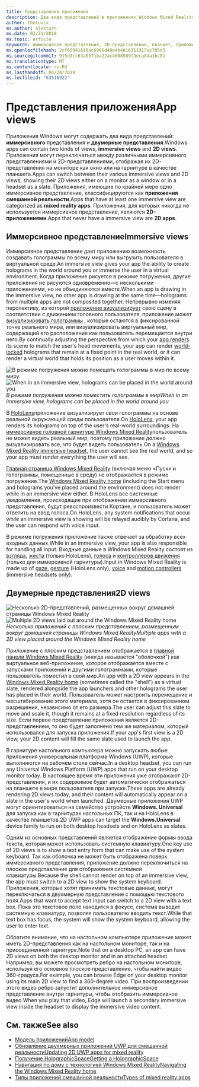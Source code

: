 ```yaml
---
title: Представления приложения
description: Два вида представлений в приложениях Windows Mixed Reality — это иммерсивное представление и 2D-представления.
author: thetuvix
ms.author: alexturn
ms.date: 03/21/2018
ms.topic: article
keywords: иммерсивное представление, 2D-представление, планшет, приложение
ms.openlocfilehash: 2cf65941616ac6906d40e4b4616311317ac705d3
ms.sourcegitcommit: 915d3cc63a5571ba22ac4608589f3eca8da1bc81
ms.translationtype: MT
ms.contentlocale: ru-RU
ms.lasthandoff: 04/24/2019
ms.locfileid: "63516922"
---
```

# <a name="app-views"></a><span data-ttu-id="b3dcc-104">Представления приложения</span><span class="sxs-lookup"><span data-stu-id="b3dcc-104">App views</span></span>

<span data-ttu-id="b3dcc-105">Приложения Windows могут содержать два вида представлений: **иммерсивного** представления и **двумерные представления**.</span><span class="sxs-lookup"><span data-stu-id="b3dcc-105">Windows apps can contain two kinds of views, **immersive views** and **2D views**.</span></span> <span data-ttu-id="b3dcc-106">Приложения могут переключаться между различными иммерсивного представлениями и 2D-представлениями, отображая их 2D-представления на мониторе как окно или на гарнитуре в качестве планшета.</span><span class="sxs-lookup"><span data-stu-id="b3dcc-106">Apps can switch between their various immersive views and 2D views, showing their 2D views either on a monitor as a window or in a headset as a slate.</span></span> <span data-ttu-id="b3dcc-107">Приложения, имеющие по крайней мере одно иммерсивное представление, классифицируются как **приложения смешанной реальности**.</span><span class="sxs-lookup"><span data-stu-id="b3dcc-107">Apps that have at least one immersive view are categorized as **mixed reality apps**.</span></span> <span data-ttu-id="b3dcc-108">Приложения, для которых никогда не используется иммерсивное представление, являются **2D-приложениями**.</span><span class="sxs-lookup"><span data-stu-id="b3dcc-108">Apps that never have a immersive view are **2D apps**.</span></span>

## <a name="immersive-views"></a><span data-ttu-id="b3dcc-109">Иммерсивное представление</span><span class="sxs-lookup"><span data-stu-id="b3dcc-109">Immersive views</span></span>

<span data-ttu-id="b3dcc-110">Иммерсивное представление дает приложению возможность создавать голограммы по всему миру или выгрузить пользователя в виртуальной среде.</span><span class="sxs-lookup"><span data-stu-id="b3dcc-110">An immersive view gives your app the ability to create holograms in the world around you or immerse the user in a virtual environment.</span></span> <span data-ttu-id="b3dcc-111">Когда приложение рисуется в режиме погружения, другие приложения не рисуются одновременно&mdash;с несколькими приложениями, но не объединяются вместе.</span><span class="sxs-lookup"><span data-stu-id="b3dcc-111">When an app is drawing in the immersive view, no other app is drawing at the same time&mdash;holograms from multiple apps are not composited together.</span></span> <span data-ttu-id="b3dcc-112">Непрерывно изменяя перспективу, из которой [приложение визуализирует](rendering.md) свою сцену в соответствии с движением головного пользователя, приложение может [визуализировать голограммы](coordinate-systems.md) , которые остаются в фиксированной точке реального мира, или визуализировать виртуальный мир, содержащий его расположение как пользователь перемещается внутри него.</span><span class="sxs-lookup"><span data-stu-id="b3dcc-112">By continually adjusting the perspective from which your [app renders](rendering.md) its scene to match the user's head movements, your app can render [world-locked](coordinate-systems.md) holograms that remain at a fixed point in the real world, or it can render a virtual world that holds its position as a user moves within it.</span></span>

<span data-ttu-id="b3dcc-113">![В режиме погружения можно помещать голограммы в мир по всему миру.](images/designoverview.jpg)</span><span class="sxs-lookup"><span data-stu-id="b3dcc-113">![When in an immersive view, holograms can be placed in the world around you.](images/designoverview.jpg)</span></span><br>
<span data-ttu-id="b3dcc-114">*В режиме погружения можно поместить голограммы в мир*</span><span class="sxs-lookup"><span data-stu-id="b3dcc-114">*When in an immersive view, holograms can be placed in the world around you*</span></span>

<span data-ttu-id="b3dcc-115">В [HoloLens](hololens-hardware-details.md)приложение визуализирует свои голограммы на основе реальной окружающей среды пользователя.</span><span class="sxs-lookup"><span data-stu-id="b3dcc-115">On [HoloLens](hololens-hardware-details.md), your app renders its holograms on top of the user's real-world surroundings.</span></span> <span data-ttu-id="b3dcc-116">На [иммерсивное головной гарнитуре Windows Mixed Reality](immersive-headset-hardware-details.md)пользователь не может видеть реальный мир, поэтому приложение должно визуализировать все, что будет видеть пользователь.</span><span class="sxs-lookup"><span data-stu-id="b3dcc-116">On a [Windows Mixed Reality immersive headset](immersive-headset-hardware-details.md), the user cannot see the real world, and so your app must render everything the user will see.</span></span>

<span data-ttu-id="b3dcc-117">[Главная страница Windows Mixed Reality](navigating-the-windows-mixed-reality-home.md) (включая меню «Пуск» и голограммы, помещенные в среду) не отображается в режиме погружения.</span><span class="sxs-lookup"><span data-stu-id="b3dcc-117">The [Windows Mixed Reality home](navigating-the-windows-mixed-reality-home.md) (including the Start menu and holograms you've placed around the environment) does not render while in an immersive view either.</span></span> <span data-ttu-id="b3dcc-118">В HoloLens все системные уведомления, происходящие при отображении иммерсивного представления, будут ревоспроизвести Кортане, и пользователь может ответить на ввод голоса.</span><span class="sxs-lookup"><span data-stu-id="b3dcc-118">On HoloLens, any system notifications that occur while an immersive view is showing will be relayed audibly by Cortana, and the user can respond with voice input.</span></span>

<span data-ttu-id="b3dcc-119">В режиме погружения приложение также отвечает за обработку всех входных данных.</span><span class="sxs-lookup"><span data-stu-id="b3dcc-119">While in an immersive view, your app is also responsible for handling all input.</span></span> <span data-ttu-id="b3dcc-120">Входные данные в Windows Mixed Reality состоят из [взгляда](gaze.md), [жеста](gestures.md) (только HoloLens), [голоса](voice-input.md) и [контроллеров движения](motion-controllers.md) (только для иммерсивной гарнитуры).</span><span class="sxs-lookup"><span data-stu-id="b3dcc-120">Input in Windows Mixed Reality is made up of [gaze](gaze.md), [gesture](gestures.md) (HoloLens only), [voice](voice-input.md) and [motion controllers](motion-controllers.md) (immersive headsets only).</span></span>

## <a name="2d-views"></a><span data-ttu-id="b3dcc-121">Двумерные представления</span><span class="sxs-lookup"><span data-stu-id="b3dcc-121">2D views</span></span>

<span data-ttu-id="b3dcc-122">![Несколько 2D-представлений, размещенных вокруг домашней страницы Windows Mixed Reality](images/teleportation-640px.png)</span><span class="sxs-lookup"><span data-stu-id="b3dcc-122">![Multiple 2D views laid out around the Windows Mixed Reality home](images/teleportation-640px.png)</span></span><br>
<span data-ttu-id="b3dcc-123">*Несколько приложений с плоским представлением, размещенным вокруг домашней страницы Windows Mixed Reality*</span><span class="sxs-lookup"><span data-stu-id="b3dcc-123">*Multiple apps with a 2D view placed around the Windows Mixed Reality home*</span></span>

<span data-ttu-id="b3dcc-124">Приложение с плоским представлением отображается в [главной панели Windows Mixed Reality](navigating-the-windows-mixed-reality-home.md) (иногда называется "оболочкой") как виртуальное веб-приложение, которое отображается вместе с запусками приложений и другими голограммами, которые пользователь поместил в свой мир.</span><span class="sxs-lookup"><span data-stu-id="b3dcc-124">An app with a 2D view appears in the [Windows Mixed Reality home](navigating-the-windows-mixed-reality-home.md) (sometimes called the "shell") as a virtual slate, rendered alongside the app launchers and other holograms the user has placed in their world.</span></span> <span data-ttu-id="b3dcc-125">Пользователь может настроить перемещение и масштабирование этого материала, хотя он остается в фиксированном разрешении, независимо от его размера.</span><span class="sxs-lookup"><span data-stu-id="b3dcc-125">The user can adjust this slate to move and scale it, though it remains at a fixed resolution regardless of its size.</span></span> <span data-ttu-id="b3dcc-126">Если первое представление приложения является 2D-представлением, то оно будет заполнено тем же материалом, который использовался для запуска приложения.</span><span class="sxs-lookup"><span data-stu-id="b3dcc-126">If your app's first view is a 2D view, your 2D content will fill the same slate used to launch the app.</span></span>

<span data-ttu-id="b3dcc-127">В гарнитуре настольного компьютера можно запускать любые приложения универсальная платформа Windows (UWP), которые выполняются на рабочем столе сейчас.</span><span class="sxs-lookup"><span data-stu-id="b3dcc-127">In a desktop headset, you can run any Universal Windows Platform (UWP) apps that run on your desktop monitor today.</span></span> <span data-ttu-id="b3dcc-128">В настоящее время эти приложения уже отображают 2D-представления, и их содержимое будет автоматически отображаться на планшете в мире пользователя при запуске.</span><span class="sxs-lookup"><span data-stu-id="b3dcc-128">These apps are already rendering 2D views today, and their content will automatically appear on a slate in the user's world when launched.</span></span> <span data-ttu-id="b3dcc-129">Двумерные приложения UWP могут ориентироваться на семейство устройств **Windows. Universal** для запуска как в гарнитурах настольных ПК, так и на HoloLens в качестве планшетов.</span><span class="sxs-lookup"><span data-stu-id="b3dcc-129">2D UWP apps can target the **Windows.Universal** device family to run on both desktop headsets and on HoloLens as slates.</span></span>

<span data-ttu-id="b3dcc-130">Одним из основных представлений является отображение формы ввода текста, которая может использовать системную клавиатуру.</span><span class="sxs-lookup"><span data-stu-id="b3dcc-130">One key use of 2D views is to show a text entry form that can make use of the system keyboard.</span></span> <span data-ttu-id="b3dcc-131">Так как оболочка не может быть отображена поверх иммерсивного представления, приложение должно переключиться на плоское представление для отображения системной клавиатуры.</span><span class="sxs-lookup"><span data-stu-id="b3dcc-131">Because the shell cannot render on top of an immersive view, the app must switch to a 2D view to show the system keyboard.</span></span> <span data-ttu-id="b3dcc-132">Приложения, которые хотят принимать текстовые данные, могут переключаться в двухмерную представление с помощью текстового поля.</span><span class="sxs-lookup"><span data-stu-id="b3dcc-132">Apps that want to accept text input can switch to a 2D view with a text box.</span></span> <span data-ttu-id="b3dcc-133">Пока это текстовое поле находится в фокусе, система выводит системную клавиатуру, позволяя пользователю вводить текст.</span><span class="sxs-lookup"><span data-stu-id="b3dcc-133">While that text box has focus, the system will show the system keyboard, allowing the user to enter text.</span></span>

<span data-ttu-id="b3dcc-134">Обратите внимание, что на настольном компьютере приложение может иметь 2D-представления как на настольном мониторе, так и на присоединенной гарнитуре.</span><span class="sxs-lookup"><span data-stu-id="b3dcc-134">Note that on a desktop PC, an app can have 2D views on both the desktop monitor and in an attached headset.</span></span> <span data-ttu-id="b3dcc-135">Например, вы можете просмотреть ребро на настольном мониторе, используя его основное плоское представление, чтобы найти видео 360-градуса.</span><span class="sxs-lookup"><span data-stu-id="b3dcc-135">For example, you can browse Edge on your desktop monitor using its main 2D view to find a 360-degree video.</span></span> <span data-ttu-id="b3dcc-136">При воспроизведении этого видео ребро запустит дополнительное иммерсивное представление внутри гарнитуры, чтобы отобразить иммерсивное видео.</span><span class="sxs-lookup"><span data-stu-id="b3dcc-136">When you play that video, Edge will launch a secondary immersive view inside the headset to display the immersive video content.</span></span>

## <a name="see-also"></a><span data-ttu-id="b3dcc-137">См. также</span><span class="sxs-lookup"><span data-stu-id="b3dcc-137">See also</span></span>

* [<span data-ttu-id="b3dcc-138">Модель приложений</span><span class="sxs-lookup"><span data-stu-id="b3dcc-138">App model</span></span>](app-model.md)
* [<span data-ttu-id="b3dcc-139">Обновление двухмерных приложений UWP для смешанной реальности</span><span class="sxs-lookup"><span data-stu-id="b3dcc-139">Updating 2D UWP apps for mixed reality</span></span>](building-2d-apps.md)
* [<span data-ttu-id="b3dcc-140">Получение HolographicSpace</span><span class="sxs-lookup"><span data-stu-id="b3dcc-140">Getting a HolographicSpace</span></span>](getting-a-holographicspace.md)
* [<span data-ttu-id="b3dcc-141">Навигация по дому с технологией Windows Mixed Reality</span><span class="sxs-lookup"><span data-stu-id="b3dcc-141">Navigating the Windows Mixed Reality home</span></span>](navigating-the-windows-mixed-reality-home.md)
* [<span data-ttu-id="b3dcc-142">Типы приложений смешанной реальности</span><span class="sxs-lookup"><span data-stu-id="b3dcc-142">Types of mixed reality apps</span></span>](types-of-mixed-reality-apps.md)
